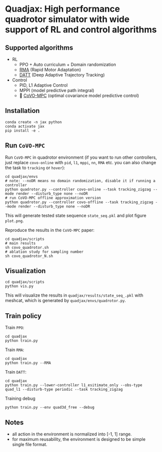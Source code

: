 # Quadjax: High performance quadrotor simulator with wide support of RL and control algorithms

## Supported algorithms

* RL
  * PPO + Auto curriculum + Domain randomization
  * [RMA](https://arxiv.org/abs/2106.00091) (Rapid Motor Adaptation)
  * [DATT](https://arxiv.org/abs/2310.09053) (Deep Adaptive Trajectory Tracking)
* Control
  * PID, L1 Adaptive Control
  * MPPI (model predictive path integral)
  * 🌟 [CoVO-MPC](https://panchaoyi.com/covo-mpc-theoretical-analysis-of-sampling-based-mpc-and-optimal-covariance-design) (optimal covariance model predictive control)

## Installation

```shell
conda create -n jax python
conda activate jax
pip install -e .
```

## Run `CoVO-MPC`

Run `CoVO-MPC` in quadrotor environment (if you want to run other controllers, just replace `covo-online` with `pid`, `l1`, `mppi`, `nn`, `RMA` etc. you can also change the task to `tracking` or `hover`): 

```shell
cd quadjax/envs
# note: --noDR means no domain randomization, disable it if running a controller
python quadrotor.py --controller covo-online --task tracking_zigzag --mode render --disturb_type none --noDR 
# run CoVO-MPC offline approximation version
python quadrotor.py --controller covo-offline --task tracking_zigzag --mode render --disturb_type none --noDR 
```

This will generate tested state sequence `state_seq.pkl` and plot figure `plot.png`.

Reproduce the results in the `CoVO-MPC` paper: 

```shell
cd quadjax/scripts
# main results
sh covo_quadrotor.sh
# ablation study for sampling number
sh covo_quadrotor_N.sh
```

## Visualization

```shell
cd quadjax/scripts
python vis.py
```

This will visualize the results in `quadjax/results/state_seq_.pkl` with meshcat, which is generated by `quadjax/envs/quadrotor.py`.

## Train policy

Train `PPO`:
```shell
cd quadjax
python train.py
```

Train `RMA`: 
```shell
cd quadjax
python train.py --RMA
```

Train `DATT`: 
```shell
cd quadjax
python train.py --lower-controller l1_esitimate_only --obs-type quad_l1 --disturb-type periodic --task tracking_zigzag
```

Training debug

```
python train.py --env quad3d_free --debug
```

## Notes

* all action in the environment is normalized into [-1, 1] range.
* for maximum reusability, the environment is designed to be simple single file format.